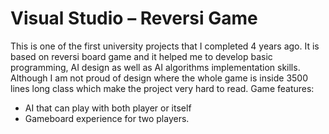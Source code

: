 # Visual Studio – Reversi Game
This is one of the first university projects that I completed 4 years ago. It is based on reversi board game and it helped me to develop basic programming, AI design as well as AI algorithms implementation skills. Although I am not proud of design where the whole game is inside 3500 lines long class which make the project very hard to read. Game features:

 * AI that can play with both player or itself
 * Gameboard experience for two players.
